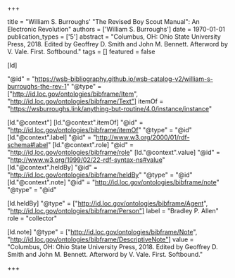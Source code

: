 +++

title = "William S. Burroughs' \"The Revised Boy Scout Manual\": An Electronic Revolution"
authors = ['William S. Burroughs']
date = 1970-01-01
publication_types = ['5']
abstract = "Columbus, OH: Ohio State University Press, 2018. Edited by Geoffrey D. Smith and John M. Bennett. Afterword by V. Vale. First. Softbound."
tags = []
featured = false

[ld]

"@id" = "https://wsb-bibliography.github.io/wsb-catalog-v2/william-s-burroughs-the-rev-1"
"@type" = ["http://id.loc.gov/ontologies/bibframe/Item", "http://id.loc.gov/ontologies/bibframe/Text"]
itemOf = "https://wsburroughs.link/anything-but-routine/4.0/instance/instance"

[ld."@context"]
    [ld."@context".itemOf]
    "@id" = "http://id.loc.gov/ontologies/bibframe/itemOf"
    "@type" = "@id"
    [ld."@context".label]
    "@id" = "http://www.w3.org/2000/01/rdf-schema#label"
    [ld."@context".role]
    "@id" = "http://id.loc.gov/ontologies/bibframe/role"
    [ld."@context".value]
    "@id" = "http://www.w3.org/1999/02/22-rdf-syntax-ns#value"
    [ld."@context".heldBy]
    "@id" = "http://id.loc.gov/ontologies/bibframe/heldBy"
    "@type" = "@id"
    [ld."@context".note]
    "@id" = "http://id.loc.gov/ontologies/bibframe/note"
    "@type" = "@id"

[ld.heldBy]
"@type" = ["http://id.loc.gov/ontologies/bibframe/Agent", "http://id.loc.gov/ontologies/bibframe/Person"]
label = "Bradley P. Allen"
role = "collector"

[ld.note]
"@type" = ["http://id.loc.gov/ontologies/bibframe/Note", "http://id.loc.gov/ontologies/bibframe/DescriptiveNote"]
value = "Columbus, OH: Ohio State University Press, 2018. Edited by Geoffrey D. Smith and John M. Bennett. Afterword by V. Vale. First. Softbound."

+++
